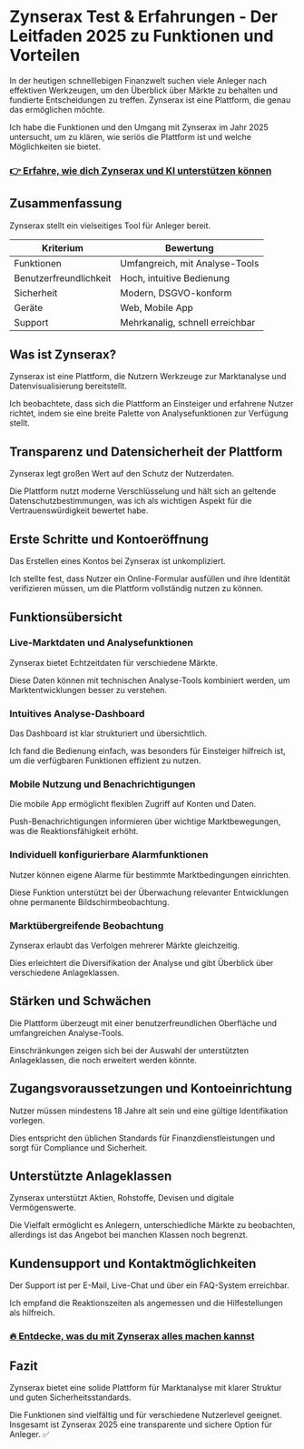 # Zynserax Test & Erfahrungen - Der Leitfaden 2025 zu Funktionen und Vorteilen
   
In der heutigen schnelllebigen Finanzwelt suchen viele Anleger nach effektiven Werkzeugen, um den Überblick über Märkte zu behalten und fundierte Entscheidungen zu treffen. Zynserax ist eine Plattform, die genau das ermöglichen möchte.  

Ich habe die Funktionen und den Umgang mit Zynserax im Jahr 2025 untersucht, um zu klären, wie seriös die Plattform ist und welche Möglichkeiten sie bietet.

### [👉 Erfahre, wie dich Zynserax und KI unterstützen können](https://tinyurl.com/2yg6rudz)
## Zusammenfassung  
Zynserax stellt ein vielseitiges Tool für Anleger bereit.  

| Kriterium       | Bewertung                          |
|-----------------|----------------------------------|
| Funktionen      | Umfangreich, mit Analyse-Tools   |
| Benutzerfreundlichkeit | Hoch, intuitive Bedienung    |
| Sicherheit      | Modern, DSGVO-konform            |
| Geräte          | Web, Mobile App                  |
| Support         | Mehrkanalig, schnell erreichbar |

## Was ist Zynserax?  
Zynserax ist eine Plattform, die Nutzern Werkzeuge zur Marktanalyse und Datenvisualisierung bereitstellt.  

Ich beobachtete, dass sich die Plattform an Einsteiger und erfahrene Nutzer richtet, indem sie eine breite Palette von Analysefunktionen zur Verfügung stellt.

## Transparenz und Datensicherheit der Plattform  
Zynserax legt großen Wert auf den Schutz der Nutzerdaten.  

Die Plattform nutzt moderne Verschlüsselung und hält sich an geltende Datenschutzbestimmungen, was ich als wichtigen Aspekt für die Vertrauenswürdigkeit bewertet habe.

## Erste Schritte und Kontoeröffnung  
Das Erstellen eines Kontos bei Zynserax ist unkompliziert.  

Ich stellte fest, dass Nutzer ein Online-Formular ausfüllen und ihre Identität verifizieren müssen, um die Plattform vollständig nutzen zu können.

## Funktionsübersicht  

### Live-Marktdaten und Analysefunktionen  
Zynserax bietet Echtzeitdaten für verschiedene Märkte.  

Diese Daten können mit technischen Analyse-Tools kombiniert werden, um Marktentwicklungen besser zu verstehen.

### Intuitives Analyse-Dashboard  
Das Dashboard ist klar strukturiert und übersichtlich.  

Ich fand die Bedienung einfach, was besonders für Einsteiger hilfreich ist, um die verfügbaren Funktionen effizient zu nutzen.

### Mobile Nutzung und Benachrichtigungen  
Die mobile App ermöglicht flexiblen Zugriff auf Konten und Daten.  

Push-Benachrichtigungen informieren über wichtige Marktbewegungen, was die Reaktionsfähigkeit erhöht.

### Individuell konfigurierbare Alarmfunktionen  
Nutzer können eigene Alarme für bestimmte Marktbedingungen einrichten.  

Diese Funktion unterstützt bei der Überwachung relevanter Entwicklungen ohne permanente Bildschirmbeobachtung.

### Marktübergreifende Beobachtung  
Zynserax erlaubt das Verfolgen mehrerer Märkte gleichzeitig.  

Dies erleichtert die Diversifikation der Analyse und gibt Überblick über verschiedene Anlageklassen.

## Stärken und Schwächen  
Die Plattform überzeugt mit einer benutzerfreundlichen Oberfläche und umfangreichen Analyse-Tools.  

Einschränkungen zeigen sich bei der Auswahl der unterstützten Anlageklassen, die noch erweitert werden könnte.

## Zugangsvoraussetzungen und Kontoeinrichtung  
Nutzer müssen mindestens 18 Jahre alt sein und eine gültige Identifikation vorlegen.  

Dies entspricht den üblichen Standards für Finanzdienstleistungen und sorgt für Compliance und Sicherheit.

## Unterstützte Anlageklassen  
Zynserax unterstützt Aktien, Rohstoffe, Devisen und digitale Vermögenswerte.  

Die Vielfalt ermöglicht es Anlegern, unterschiedliche Märkte zu beobachten, allerdings ist das Angebot bei manchen Klassen noch begrenzt.

## Kundensupport und Kontaktmöglichkeiten  
Der Support ist per E-Mail, Live-Chat und über ein FAQ-System erreichbar.  

Ich empfand die Reaktionszeiten als angemessen und die Hilfestellungen als hilfreich.

### [🔥 Entdecke, was du mit Zynserax alles machen kannst](https://tinyurl.com/2yg6rudz)
## Fazit  
Zynserax bietet eine solide Plattform für Marktanalyse mit klarer Struktur und guten Sicherheitsstandards.  

Die Funktionen sind vielfältig und für verschiedene Nutzerlevel geeignet. Insgesamt ist Zynserax 2025 eine transparente und sichere Option für Anleger. ✅